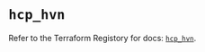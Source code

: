 # `hcp_hvn`

Refer to the Terraform Registory for docs: [`hcp_hvn`](https://registry.terraform.io/providers/hashicorp/hcp/0.76.0/docs/resources/hvn).
